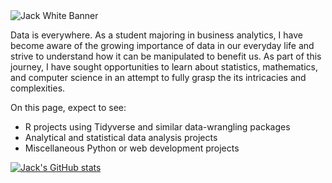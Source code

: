 <img src="https://i.imgur.com/1kHrKwf.png" alt="Jack White Banner">

Data is everywhere. As a student majoring in business analytics, I have become aware of the growing importance of data in our everyday life and strive to understand how it can be manipulated to benefit us. As part of this journey, I have sought opportunities to learn about statistics, mathematics, and computer science in an attempt to fully grasp the its intricacies and complexities.

On this page, expect to see:
<ul>
  <li>R projects using Tidyverse and similar data-wrangling packages</li>
  <li>Analytical and statistical data analysis projects</li>
  <li>Miscellaneous Python or web development projects</li>
</ul>

[![Jack's GitHub stats](https://github-readme-stats.vercel.app/api?username=jack-white9)](https://github.com/jack-white9/github-readme-stats)
